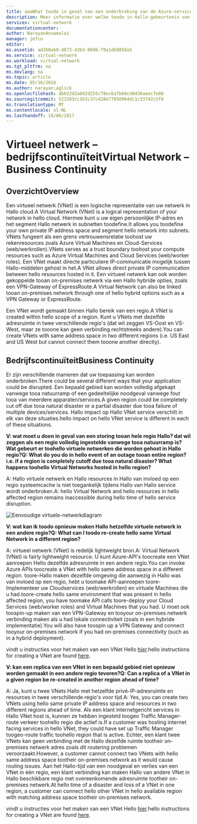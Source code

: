 ```yaml
---
title: aaaWhat toodo in geval van een onderbreking van de Azure-service die invloed hebben op Azure Virtual Networks Hallo | Microsoft Docs
description: Meer informatie over welke toodo in Hallo-gebeurtenis van een onderbreking van de Azure-service die invloed hebben op Azure Virtual Networks.
services: virtual-network
documentationcenter: 
author: NarayanAnnamalai
manager: jefco
editor: 
ms.assetid: ad260ab9-d873-43b3-8896-f9a1db9858a5
ms.service: virtual-network
ms.workload: virtual-network
ms.tgt_pltfrm: na
ms.devlang: na
ms.topic: article
ms.date: 05/16/2016
ms.author: narayan;aglick
ms.openlocfilehash: db022d2a042d255cf8ec6afb68cd8436aeecfe08
ms.sourcegitcommit: 523283cc1b3c37c428e77850964dc1c33742c5f0
ms.translationtype: MT
ms.contentlocale: nl-NL
ms.lasthandoff: 10/06/2017
---
```

# <a name="virtual-network--business-continuity"></a><span data-ttu-id="9382c-103">Virtueel netwerk – bedrijfscontinuïteit</span><span class="sxs-lookup"><span data-stu-id="9382c-103">Virtual Network – Business Continuity</span></span>
## <a name="overview"></a><span data-ttu-id="9382c-104">Overzicht</span><span class="sxs-lookup"><span data-stu-id="9382c-104">Overview</span></span>
<span data-ttu-id="9382c-105">Een virtueel netwerk (VNet) is een logische representatie van uw netwerk in Hallo cloud.</span><span class="sxs-lookup"><span data-stu-id="9382c-105">A Virtual Network (VNet) is a logical representation of your network in hello cloud.</span></span> <span data-ttu-id="9382c-106">Hiermee kunt u uw eigen persoonlijke IP-adres en het segment Hallo netwerk in subnetten toodefine.</span><span class="sxs-lookup"><span data-stu-id="9382c-106">It allows you toodefine your own private IP address space and segment hello network into subnets.</span></span> <span data-ttu-id="9382c-107">VNets fungeert als een grens vertrouwensrelatie toohost uw rekenresources zoals Azure Virtual Machines en Cloud-Services (web/werkrollen).</span><span class="sxs-lookup"><span data-stu-id="9382c-107">VNets serves as a trust boundary toohost your compute resources such as Azure Virtual Machines and Cloud Services (web/worker roles).</span></span> <span data-ttu-id="9382c-108">Een VNet maakt directe particuliere IP-communicatie mogelijk tussen Hallo-middelen gehost in het.</span><span class="sxs-lookup"><span data-stu-id="9382c-108">A VNet allows direct private IP communication between hello resources hosted in it.</span></span> <span data-ttu-id="9382c-109">Een virtueel netwerk kan ook worden gekoppelde tooan on-premises netwerk via een Hallo hybride opties, zoals een VPN-Gateway of ExpressRoute.</span><span class="sxs-lookup"><span data-stu-id="9382c-109">A Virtual Network can also be linked tooan on-premises network through one of hello hybrid options such as a VPN Gateway or ExpressRoute.</span></span>

<span data-ttu-id="9382c-110">Een VNet wordt gemaakt binnen Hallo bereik van een regio.</span><span class="sxs-lookup"><span data-stu-id="9382c-110">A VNet is created within hello scope of a region.</span></span> <span data-ttu-id="9382c-111">Kunt u VNets met dezelfde adresruimte in twee verschillende regio's (dat wil zeggen VS-Oost en VS-West, maar ze tooone kan geen verbinding rechtstreeks andere).</span><span class="sxs-lookup"><span data-stu-id="9382c-111">You can create VNets with same address space in two different regions (i.e. US East and US West but cannot connect them tooone another directly).</span></span> 

## <a name="business-continuity"></a><span data-ttu-id="9382c-112">Bedrijfscontinuïteit</span><span class="sxs-lookup"><span data-stu-id="9382c-112">Business Continuity</span></span>
<span data-ttu-id="9382c-113">Er zijn verschillende manieren dat uw toepassing kan worden onderbroken.</span><span class="sxs-lookup"><span data-stu-id="9382c-113">There could be several different ways that your application could be disrupted.</span></span> <span data-ttu-id="9382c-114">Een bepaald gebied kan worden volledig afgekapt vanwege tooa natuurramp of een gedeeltelijke noodgeval vanwege fout tooa van meerdere apparaten/services.</span><span class="sxs-lookup"><span data-stu-id="9382c-114">A given region could be completely cut off due tooa natural disaster or a partial disaster due tooa failure of multiple devices/services.</span></span> <span data-ttu-id="9382c-115">Hallo impact op Hallo VNet service verschilt in elk van deze situaties.</span><span class="sxs-lookup"><span data-stu-id="9382c-115">hello impact on hello VNet service is different in each of these situations.</span></span>

<span data-ttu-id="9382c-116">**V: wat moet u doen in geval van een storing tooan hele regio Hallo? dat wil zeggen als een regio volledig ingestelde vanwege tooa natuurramp is? Wat gebeurt er toohello virtuele netwerken die worden gehost in Hallo regio?**</span><span class="sxs-lookup"><span data-stu-id="9382c-116">**Q: What do you do in hello event of an outage tooan entire region? i.e. if a region is completely cutoff due tooa natural disaster? What happens toohello Virtual Networks hosted in hello region?**</span></span>

<span data-ttu-id="9382c-117">A: Hallo virtuele netwerk en Hallo resources in Hallo van invloed op een regio systeemcache is niet toegankelijk tijdens Hallo van Hallo service wordt onderbroken.</span><span class="sxs-lookup"><span data-stu-id="9382c-117">A: hello Virtual Network and hello resources in hello affected region remains inaccessible during hello time of hello service disruption.</span></span>

![Eenvoudige virtuele-netwerkdiagram](./media/virtual-network-disaster-recovery-guidance/vnet.png)

<span data-ttu-id="9382c-119">**V: wat kan ik toodo opnieuw maken Hallo hetzelfde virtuele netwerk in een andere regio?**</span><span class="sxs-lookup"><span data-stu-id="9382c-119">**Q: What can I toodo re-create hello same Virtual Network in a different region?**</span></span>

<span data-ttu-id="9382c-120">A: virtueel netwerk (VNet) is redelijk lightweight bron.</span><span class="sxs-lookup"><span data-stu-id="9382c-120">A: Virtual Network (VNet) is fairly lightweight resource.</span></span> <span data-ttu-id="9382c-121">U kunt Azure-API's toocreate een VNet aanroepen Hello dezelfde adresruimte in een andere regio.</span><span class="sxs-lookup"><span data-stu-id="9382c-121">You can invoke Azure APIs toocreate a VNet with hello same address space in a different region.</span></span> <span data-ttu-id="9382c-122">toore-Hallo maken dezelfde omgeving die aanwezig in Hallo was van invloed op een regio, hebt u toomake API-aanroepen toore-Implementeer uw Cloudservices (web/werkrollen) en virtuele Machines die u had.</span><span class="sxs-lookup"><span data-stu-id="9382c-122">toore-create hello same environment that was present in hello affected region, you have toomake API calls toore-deploy your Cloud Services (web/worker roles) and Virtual Machines that you had.</span></span> <span data-ttu-id="9382c-123">U moet ook toospin-up maken van een VPN-Gateway en tooyour on-premises netwerk verbinding maken als u had lokale connectiviteit (zoals in een hybride implementatie).</span><span class="sxs-lookup"><span data-stu-id="9382c-123">You will also have toospin up a VPN Gateway and connect tooyour on-premises network if you had on-premises connectivity (such as in a hybrid deployment).</span></span>

<span data-ttu-id="9382c-124">vindt u instructies voor het maken van een VNet Hello [hier](virtual-networks-create-vnet-arm-pportal.md).</span><span class="sxs-lookup"><span data-stu-id="9382c-124">hello instructions for creating a VNet are found [here](virtual-networks-create-vnet-arm-pportal.md).</span></span> 

<span data-ttu-id="9382c-125">**V: kan een replica van een VNet in een bepaald gebied niet opnieuw worden gemaakt in een andere regio tevoren?**</span><span class="sxs-lookup"><span data-stu-id="9382c-125">**Q: Can a replica of a VNet in a given region be re-created in another region ahead of time?**</span></span>

<span data-ttu-id="9382c-126">A: Ja, kunt u twee VNets Hallo met hetzelfde privé-IP-adresruimte en resources in twee verschillende regio's voor tijd.</span><span class="sxs-lookup"><span data-stu-id="9382c-126">A: Yes, you can create two VNets using hello same private IP address space and resources in two different regions ahead of time.</span></span> <span data-ttu-id="9382c-127">Als een klant internetgericht services in Hallo VNet host is, kunnen ze hebben ingesteld toogeo Traffic Manager-route verkeer toohello regio die actief is.</span><span class="sxs-lookup"><span data-stu-id="9382c-127">If a customer was hosting internet facing services in hello VNet, they could have set up Traffic Manager toogeo-route traffic toohello region that is active.</span></span> <span data-ttu-id="9382c-128">Echter, een klant twee VNets kan geen verbinding met de Hallo dezelfde ruimte tootheir on-premises netwerk adres zoals dit routering problemen veroorzaakt.</span><span class="sxs-lookup"><span data-stu-id="9382c-128">However, a customer cannot connect two VNets with hello same address space tootheir on-premises network as it would cause routing issues.</span></span> <span data-ttu-id="9382c-129">Aan het Hallo-tijd van een noodgeval en verlies van een VNet in één regio, een klant verbinding kan maken Hallo van andere VNet in Hallo beschikbare regio met overeenkomende adresruimte tootheir on-premises netwerk.</span><span class="sxs-lookup"><span data-stu-id="9382c-129">At hello time of a disaster and loss of a VNet in one region, a customer can connect hello other VNet in hello available region with matching address space tootheir on-premises network.</span></span>

<span data-ttu-id="9382c-130">vindt u instructies voor het maken van een VNet Hello [hier](virtual-networks-create-vnet-arm-pportal.md).</span><span class="sxs-lookup"><span data-stu-id="9382c-130">hello instructions for creating a VNet are found [here](virtual-networks-create-vnet-arm-pportal.md).</span></span>

